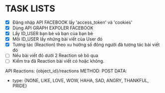 # TASK LISTS

- [x] Đăng nhập API FACEBOOK lấy 'access_token' và 'cookies'
- [x] Dùng API GRAPH EXPOLER FACEBOOK
- [x] Lấy ID_USER bạn bè và bạn của bạn bè
- [x] Mỗi ID_USER lấy những bài viết của User đó
- [x] Tương tác (Reaction) theo xu hướng số đông người đã tương tác bài viết đó
- [ ] Nếu bài viết đó dưới 2 Reaction sẽ bỏ qua
- [ ] Kiểm tra đã Reaction bài viết có hoặc không.

API Reactions: {object_id}/reactions
METHOD: POST
DATA:
- type: {NONE, LIKE, LOVE, WOW, HAHA, SAD, ANGRY, THANKFUL, PRIDE}